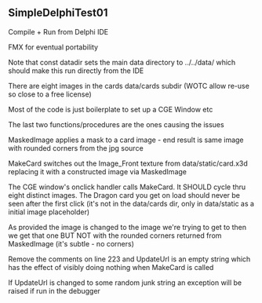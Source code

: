 ## SimpleDelphiTest01

Compile + Run from Delphi IDE

FMX for eventual portability

Note that const datadir sets the main data directory to ../../data/ which should make this run directly from the IDE

There are eight images in the cards data/cards subdir (WOTC allow re-use so close to a free license)

Most of the code is just boilerplate to set up a CGE Window etc

The last two functions/procedures are the ones causing the issues

MaskedImage applies a mask to a card image - end result is same image with rounded corners from the jpg source

MakeCard switches out the Image_Front texture from data/static/card.x3d replacing it with a constructed image via MaskedImage

The CGE window's onclick handler calls MakeCard. It SHOULD cycle thru eight distinct images. The Dragon card you get on load should never be seen after the first click (it's not in the data/cards dir, only in data/static as a initial image placeholder)

As provided the image is changed to the image we're trying to get to then we get that one BUT NOT with the rounded corners returned from MaskedImage (it's subtle - no corners)

Remove the comments on line 223 and UpdateUrl is an empty string which has the effect of visibly doing nothing when MakeCard is called

If UpdateUrl is changed to some random junk string an exception will be raised if run in the debugger

